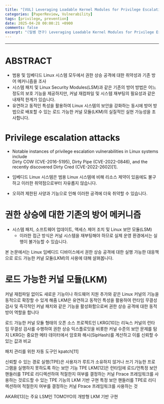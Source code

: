 ```yaml
---
title: "[VUL] Leveraging Loadable Kernel Modules for Privilege Escalation Defense in Embedded Linux"
categories: [PaperReview, Vulnerability]
tags: [privilege, prevention]
date: 2025-04-28 00:00:21 +0900
comments: false
excerpt: "(밀쎔 연구) Leveraging Loadable Kernel Modules for Privilege Escalation Defense in Embedded Linux"
--- 
```

---




# ABSTRACT

- 범용 및 임베디드 Linux 시스템 모두에서 권한 상승 공격에 대한 취약성과 기존 방어 메커니즘을 조사
- 시스템 패치 및 Linux Security Modules(LSM)과 같은 기존의 방어 방법은 어느 정도의 보호 기능을 제공하지만, 커널 재컴파일 및 시스템 재부팅의 필요성과 같은 내재적 한계가 있습니다.
- 유연하고 동적인 특성을 활용하여 Linux 시스템의 보안을 강화하는 동시에 방어 방법으로 배포할 수 있는 로드 가능한 커널 모듈(LKM)의 실질적인 실현 가능성을 조사합니다.



# Privilege escalation attacks
- Notable instances of privilege escalation  vulnerabilities in Linux systems include  
Dirty  COW (CVE-2016-5195),  Dirty  Pipe (CVE-2022-0846), and the recently discovered  Dirty Cred (CVE-2022-2602)[1].



- 임베디드 Linux 시스템은 범용 Linux 시스템에 비해 리소스 제약이 있음에도 불구하고 이러한 취약점으로부터 자유롭지 않습니다.
- 오히려 제한된 사양과 기능으로 인해 이러한 공격에 더욱 취약할 수 있습니다. 


# 권한 상승에 대한 기존의 방어 메커니즘
- 시스템 패치, 소프트웨어 업데이트, 액세스 제어 조치 및 Linux 보안 모듈(LSM)
    - 이러한 접근 방식은 커널 시스템을 재부팅해야 하므로 실제 운영 환경에서는 실행이 불가능할 수 있습니다. 


본 논문에서는 Linux 임베디드 디바이스에서 권한 상승 공격에 대한 실행 가능한 대응책으로 
로드 가능한 커널 모듈(LKM)의 사용에 대해 살펴봅니다.


# 로드 가능한 커널 모듈(LKM)
 커널 재컴파일 없이도 새로운 기능이나 하드웨어 지원 추가와 같은 Linux 커널의 기능을 동적으로 확장할 수 있게 해줌
LKM은 유연하고 동적인 특성을 활용하여 런타임 무결성 검사 및 즉각적인 커널 패치와 같은 기능을 활성화함으로써 권한 상승 공격에 대한 동적 방어 역할을 합니다

로드 가능한 커널 모듈 형태의 오픈 소스 프로젝트인 LKRG[10]는 리눅스 커널의 런타임 무결성 검사를 수행하여 권한 상승 익스플로잇을 비롯한 커널 수준의 보안 문제를 탐지
LKRG는 중요한 메타 데이터에서 암호화 해시(SipHash)를 계산하고 이를 신뢰할 수 있는 값과 비교

패치 관리를 위한 자동 도구인 kpatch[11]

신뢰할 수 있는 경로 실행(TPE)은 사용자가 루트가 소유하지 않거나 쓰기 가능한 프로그램을 실행하지 못하도록 하는 보안 기능
TPE LKM[12]은 런타임에 로드/언특정 보안 핸들러를 TPE로 리디렉션하여 적절한지 여부를 결정하는 커널 Ftrace 프레임워크를 사용하는 것로드할 수 있는 TPE 기능의 LKM 기반 구현
특정 보안 핸들러를 TPE로 리디렉션하여 적절한지 여부를 결정하는 커널 Ftrace 프레임워크를 사용하는 것

AKARI[13]는 주요 LSM인 TOMOYO의 개방형 LKM 기반 구현

